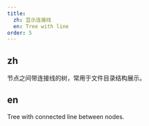 ```yaml
---
title:
  zh: 显示连接线
  en: Tree with line
order: 5
---
```


## zh

节点之间带连接线的树，常用于文件目录结构展示。

## en

Tree with connected line between nodes.
